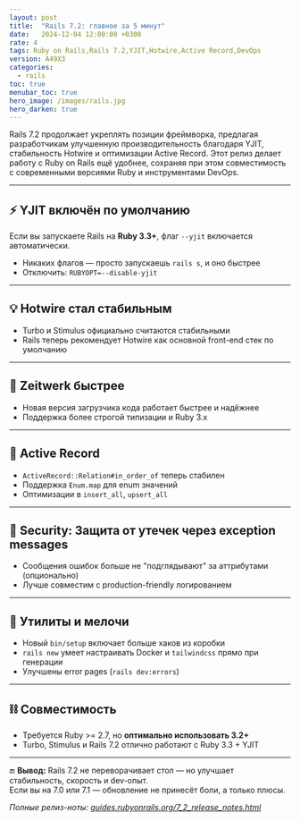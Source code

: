 ```yaml
---
layout: post
title:  "Rails 7.2: главное за 5 минут"
date:   2024-12-04 12:00:00 +0300
rate: 4
tags: Ruby on Rails,Rails 7.2,YJIT,Hotwire,Active Record,DevOps
version: A49X3
categories:
  - rails
toc: true
menubar_toc: true
hero_image: /images/rails.jpg
hero_darken: true
---
```

Rails 7.2 продолжает укреплять позиции фреймворка, предлагая разработчикам улучшенную производительность благодаря YJIT, стабильность Hotwire и оптимизации Active Record. Этот релиз делает работу с Ruby on Rails ещё удобнее, сохраняя при этом совместимость с современными версиями Ruby и инструментами DevOps.


---

## ⚡ YJIT включён по умолчанию

Если вы запускаете Rails на **Ruby 3.3+**, флаг `--yjit` включается автоматически.

- Никаких флагов — просто запускаешь `rails s`, и оно быстрее
- Отключить: `RUBYOPT=--disable-yjit`

---

## 💡 Hotwire стал стабильным

- Turbo и Stimulus официально считаются стабильными
- Rails теперь рекомендует Hotwire как основной front-end стек по умолчанию

---

## 🚀 Zeitwerk быстрее

- Новая версия загрузчика кода работает быстрее и надёжнее
- Поддержка более строгой типизации и Ruby 3.x

---

## 🧠 Active Record

- `ActiveRecord::Relation#in_order_of` теперь стабилен
- Поддержка `Enum.map` для enum значений
- Оптимизации в `insert_all`, `upsert_all`

---

## 🔐 Security: Защита от утечек через exception messages

- Сообщения ошибок больше не "подглядывают" за аттрибутами (опционально)
- Лучше совместим с production-friendly логированием

---

## 🧰 Утилиты и мелочи

- Новый `bin/setup` включает больше хаков из коробки
- `rails new` умеет настраивать Docker и `tailwindcss` прямо при генерации
- Улучшены error pages (`rails dev:errors`)

---

## ⛓️ Совместимость

- Требуется Ruby >= 2.7, но **оптимально использовать 3.2+**
- Turbo, Stimulus и Rails 7.2 отлично работают с Ruby 3.3 + YJIT

---

🔚 **Вывод:**
Rails 7.2 не переворачивает стол — но улучшает стабильность, скорость и dev-опыт.  
Если вы на 7.0 или 7.1 — обновление не принесёт боли, а только плюсы.

_Полные релиз-ноты: [guides.rubyonrails.org/7_2_release_notes.html](https://guides.rubyonrails.org/7_2_release_notes.html)_
